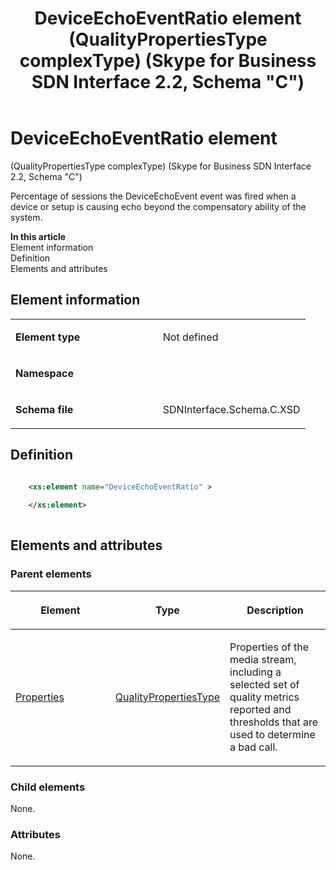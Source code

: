 ﻿---
title: DeviceEchoEventRatio element (QualityPropertiesType complexType) (Skype for Business SDN Interface 2.2, Schema "C")
TOCTitle: DeviceEchoEventRatio element
ms:assetid: 5c1dbbde-4be4-f965-829d-4acacac6c118
ms:mtpsurl: https://msdn.microsoft.com/en-us/library/Mt404744(v=office.16)
ms:contentKeyID: 68250657
ms.date: 08/24/2015
mtps_version: v=office.16
dev_langs:
- xml
---

# DeviceEchoEventRatio element 

(QualityPropertiesType complexType) (Skype for Business SDN Interface 2.2, Schema \"C\")

Percentage of sessions the DeviceEchoEvent event was fired when a device or setup is causing echo beyond the compensatory ability of the system.

**In this article**  
Element information  
Definition  
Elements and attributes  

## Element information

<table>
<colgroup>
<col style="width: 50%" />
<col style="width: 50%" />
</colgroup>
<tbody>
<tr class="odd">
<td><p><strong>Element type</strong></p></td>
<td><p>Not defined</p></td>
</tr>
<tr class="even">
<td><p><strong>Namespace</strong></p></td>
<td><p></p></td>
</tr>
<tr class="odd">
<td><p><strong>Schema file</strong></p></td>
<td><p>SDNInterface.Schema.C.XSD</p></td>
</tr>
</tbody>
</table>


## Definition

```xml

    <xs:element name="DeviceEchoEventRatio" >
    
    </xs:element>
  
```

## Elements and attributes

### Parent elements

<table>
<colgroup>
<col style="width: 33%" />
<col style="width: 33%" />
<col style="width: 33%" />
</colgroup>
<thead>
<tr class="header">
<th><p>Element</p></th>
<th><p>Type</p></th>
<th><p>Description</p></th>
</tr>
</thead>
<tbody>
<tr class="odd">
<td><p><a href="properties-element-qualitytype-complextype-skype-for-business-sdn-interface-2-2-schema-c.md">Properties</a></p></td>
<td><p><a href="qualitypropertiestype-complextype-skype-for-business-sdn-interface-2-2-schema-c.md">QualityPropertiesType</a></p></td>
<td><p>Properties of the media stream, including a selected set of quality metrics reported and thresholds that are used to determine a bad call.</p></td>
</tr>
</tbody>
</table>


### Child elements

None.

### Attributes

None.

